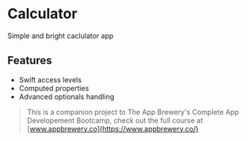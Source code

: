 # Calculator

Simple and bright caclulator app

## Features

* Swift access levels
* Computed properties
* Advanced optionals handling




>This is a companion project to The App Brewery's Complete App Developement Bootcamp, check out the full course at [www.appbrewery.co](https://www.appbrewery.co/)
